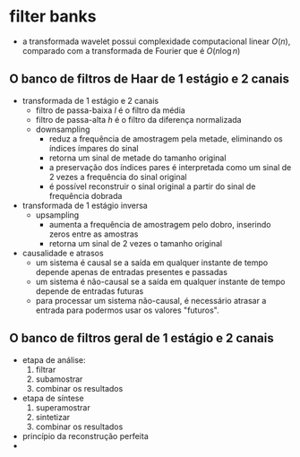 # filter banks

- a transformada wavelet possui complexidade computacional linear $O(n)$, comparado com a transformada de Fourier que é $O(n\log n)$
## O banco de filtros de Haar de 1 estágio e 2 canais

- transformada de 1 estágio e 2 canais
  - filtro de passa-baixa $l$ é o filtro da média
  - filtro de passa-alta $h$ é o filtro da diferença normalizada
  - downsampling
    - reduz a frequência de amostragem pela metade, eliminando os índices ímpares do sinal
    - retorna um sinal de metade do tamanho original
    - a preservação dos índices pares é interpretada como um sinal de 2 vezes a frequência do sinal original
    - é possível reconstruir o sinal original a partir do sinal de frequência dobrada
- transformada de 1 estágio inversa
  - upsampling
    - aumenta a frequência de amostragem pelo dobro, inserindo zeros entre as amostras
    - retorna um sinal de 2 vezes o tamanho original
- causalidade e atrasos
  - um sistema é causal se a saída em qualquer instante de tempo depende apenas de entradas presentes e passadas
  - um sistema é não-causal se a saída em qualquer instante de tempo depende de entradas futuras
  - para processar um sistema não-causal, é necessário atrasar a entrada para podermos usar os valores "futuros".

## O banco de filtros geral de 1 estágio e 2 canais

- etapa de análise:
  1. filtrar
  2. subamostrar
  3. combinar os resultados
- etapa de síntese
  1. superamostrar
  2. sintetizar
  3. combinar os resultados
- princípio da reconstrução perfeita
- 